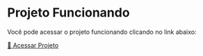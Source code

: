 # Projeto Funcionando

Você pode acessar o projeto funcionando clicando no link abaixo:

[🔗 Acessar Projeto](https://drive.google.com/drive/folders/1BcFmbq2xAKSiu54VZ3dB0wxaJuhP0qUm?usp=drive_link)
